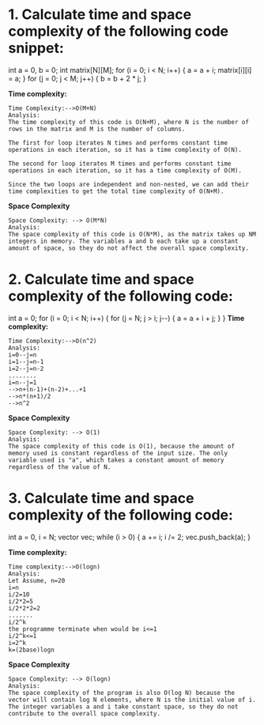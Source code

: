 # 1. Calculate time and space complexity of the following code snippet:

int a = 0, b = 0;
int matrix[N][M];
for (i = 0; i < N; i++) {
    a = a + i;
    matrix[i][i] = a;
}
for (j = 0; j < M; j++) {
    b = b + 2 * j;
}

**Time complexity:**
```
Time Complexity:-->O(M+N)
Analysis:
The time complexity of this code is O(N+M), where N is the number of rows in the matrix and M is the number of columns.

The first for loop iterates N times and performs constant time operations in each iteration, so it has a time complexity of O(N).

The second for loop iterates M times and performs constant time operations in each iteration, so it has a time complexity of O(M).

Since the two loops are independent and non-nested, we can add their time complexities to get the total time complexity of O(N+M).
```
**Space Complexity**
```
Space Complexity: --> O(M*N)
Analysis:
The space complexity of this code is O(N*M), as the matrix takes up NM integers in memory. The variables a and b each take up a constant amount of space, so they do not affect the overall space complexity.
```

# 2. Calculate time and space complexity of the following code:

int a = 0;
for (i = 0; i < N; i++) {
    for (j = N; j > i; j--) {
        a = a + i + j;
    }
}
**Time complexity:**
```
Time Complexity:-->O(n^2)
Analysis:
i=0--j=n
i=1--j=n-1
i=2--j=n-2
........
i=n--j=1
-->n+(n-1)+(n-2)+...+1
-->n*(n+1)/2
-->n^2
```
**Space Complexity**
```
Space Complexity: --> O(1)
Analysis:
The space complexity of this code is O(1), because the amount of memory used is constant regardless of the input size. The only variable used is "a", which takes a constant amount of memory regardless of the value of N.
```

# 3. Calculate time and space complexity of the following code:

int a = 0, i = N;
vector<int> vec;
while (i > 0) {
    a += i;
    i /= 2;
    vec.push_back(a);
}

**Time complexity:**
```
Time complexity:-->O(logn)
Analysis:
Let Assume, n=20
i=n
i/2=10
i/2*2=5
i/2*2*2=2
.......
i/2^k
the programme terminate when would be i<=1
i/2^k<=1
i=2^k
k=(2base)logn
```
**Space Complexity**
```
Space Complexity: --> O(logn)
Analysis:
The space complexity of the program is also O(log N) because the vector will contain log N elements, where N is the initial value of i. The integer variables a and i take constant space, so they do not contribute to the overall space complexity.
```

